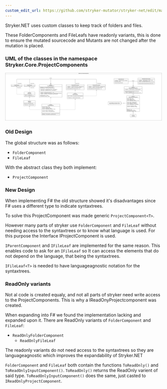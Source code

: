 ```yaml
---
custom_edit_url: https://github.com/stryker-mutator/stryker-net/edit/master/docs/design/ProjectComponents.md
---
```


Stryker.NET uses custom classes to keep track of folders and files.

These FolderComponents and FileLeafs have readonly variants, this is done to ensure the mutated sourcecode and Mutants are not changed after the mutation is placed.

### UML of the classes in the namespace Stryker.Core.ProjectComponents
![Folder Components](.././images/ProjectComponents.png)

### Old Design
The global structure was as follows: 
* ```FolderComponent```
* ```FileLeaf```

With the abstract class they both implement:
* ```ProjectComponent```

### New Design
When implementing F# the old structure showed it's disadvantages since F# uses a different type to indicate syntaxtrees.

To solve this ProjectComponent was made generic ```ProjectComponent<T>```.

However many parts of stryker use ```FolderComponent``` and ```FileLeaf``` without needing access to the syntaxtrees or to know what language is used.
For this purpose the Interface IProjectComponent is used.

```IParentComponent``` and ```IFileLeaf``` are implemented for the same reason. 
This enables code to ask for an ```IFileLeaf``` so It can access the elements that do not depend on the language, that being the syntaxtrees.

```IFileLeaf<T>``` is needed to have languageagnostic notation for the syntaxtrees.

### ReadOnly variants
Not al code is created equaly, and not all parts of stryker need write access to the ProjectComponents.
This is why a IReadOnyProjectcomponent was created.

When expanding into F# we found the implementation lacking and expanded upon it.
There are ReadOnly variants of ```FolderComponent``` and ```FileLeaf```:
* ```ReadOnlyFolderComponent```
  * ```ReadOnlyFileLeaf```

The readonly variants do not need access to the syntaxtrees so they are languageagnostic which improves the expandability of Stryker.NET

```FolderComponent``` and ```FileLeaf``` both contain the functions ```ToReadOnly()``` and ```ToReadOnlyInputComponent()```.
```ToReadOnly()``` returns the ReadOnly varient of said type. ```ToReadOnlyInputComponent()``` does the same, just casted to ```IReadOnlyProjectComponent```.
